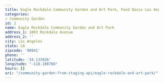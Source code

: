 ```yaml
---
title: Eagle Rockdale Community Garden and Art Park, Food Oasis Los Angeles
categories:
- Community Garden
id: 2
name: Eagle Rockdale Community Garden and Art Park
address_1: 1003 Rockdale Avenue
address_2: ''
city: Los Angeles
state: CA
zipcode: '90041'
phone: ''
latitude: '34.133926'
longitude: "-118.188788"
hours: []
uri: "/community-garden-from-staging-api/eagle-rockdale-and-art-park/"
---
```


